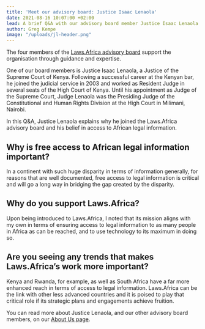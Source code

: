 ```yaml
---
title: 'Meet our advisory board: Justice Isaac Lenaola'
date: 2021-08-16 10:07:00 +02:00
lead: A brief Q&A with our advisory board member Justice Isaac Lenaola.
author: Greg Kempe
image: "/uploads/jl-header.png"
---
```


The four members of the [Laws.Africa advisory board](https://laws.africa/about#board) support the organisation through guidance and expertise.

One of our board members is Justice Isaac Lenaola, a Justice of the Supreme Court of Kenya. Following a successful career at the Kenyan bar, he joined the judicial service in 2003 and worked as Resident Judge in several seats of the High Court of Kenya. Until his appointment as Judge of the Supreme Court, Judge Lenaola was the Presiding Judge of the Constitutional and Human Rights Division at the High Court in Milimani, Nairobi.

In this Q&A, Justice Lenaola explains why he joined the Laws.Africa advisory board and his belief in access to African legal information.

## Why is free access to African legal information important?

In a continent with such huge disparity in terms of information generally, for reasons that are well documented, free access to legal information is critical and will go a long way in bridging the gap created by the disparity.

## Why do you support Laws.Africa?

Upon being introduced to Laws.Africa, I noted that its mission aligns with my own in terms of ensuring access to legal information to as many people in Africa as can be reached, and to use technology to its maximum in doing so.

## Are you seeing any trends that makes Laws.Africa’s work more important?

Kenya and Rwanda, for example, as well as South Africa have a far more enhanced reach in terms of access to legal information. Laws.Africa can be the link with other less advanced countries and it is poised to play that critical role if its strategic plans and engagements achieve fruition.

You can read more about Justice Lenaola, and our other advisory board members, on our [About Us page](https://laws.africa/about#board).